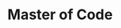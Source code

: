 ---
title: "Master of Code"
identification: "moc"
description: "Master of Code is an Artificial Intelligence solutions company."
link: "https://masterofcode.com/careers-winnipeg"
image: "assets/img/logos/MasterOfCode.png"
width: "100px"
complete: true
members:
---